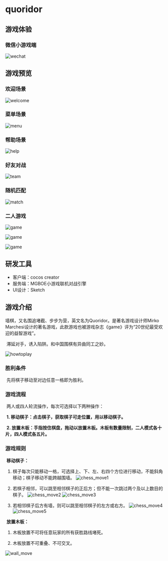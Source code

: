 # quoridor

## 游戏体验

### 微信小游戏端

![wechat](https://github.com/shiyicode/quoridor/blob/master/readme-image/wechat_play.JPG)

## 游戏预览

### 欢迎场景
![welcome](https://github.com/shiyicode/quoridor/blob/master/readme-image/IMG_0660.PNG)

### 菜单场景
![menu](https://github.com/shiyicode/quoridor/blob/master/readme-image/IMG_0652.PNG)

### 帮助场景
![help](https://github.com/shiyicode/quoridor/blob/master/readme-image/IMG_0653.PNG)

### 好友对战
![team](https://github.com/shiyicode/quoridor/blob/master/readme-image/IMG_0655.PNG)

### 随机匹配
![match](https://github.com/shiyicode/quoridor/blob/master/readme-image/IMG_0654.PNG)

### 二人游戏
![game](https://github.com/shiyicode/quoridor/blob/master/readme-image/IMG_0661.PNG)

![game](https://github.com/shiyicode/quoridor/blob/master/readme-image/IMG_0662.PNG)

![game](https://github.com/shiyicode/quoridor/blob/master/readme-image/IMG_0663.PNG)


## 研发工具
- 客户端：cocos creator
- 服务端：MGBOE小游戏联机对战引擎
- UI设计：Sketch

## 游戏介绍

​	墙棋，又名围追堵截、步步为营，英文名为Quoridor。是著名游戏设计师Mirko Marchesi设计的著名游戏，此款游戏也被游戏杂志《game》评为“20世纪最受欢迎的益智游戏”。

​	滞延对手，诱入陷阱。和中国围棋有异曲同工之妙。



![howtoplay](https://github.com/shiyicode/quoridor/blob/master/readme-image/howtoplay.png)



### 胜利条件

​	先将棋子移动至对边任意一格即为胜利。



### 游戏流程

​	两人或四人轮流操作，每次可选择以下两种操作：

​	**1. 移动棋子：点击棋子，获取棋子可走位置，用以移动棋子。**

​	**2. 放置木板：手指按住棋盘，拖动以放置木板。木板有数量限制，二人模式各十片，四人模式各五片。**



### 游戏规则

​	**移动棋子：**

1. 棋子每次只能移动一格，可选择上、下、左、右四个方位进行移动，不能斜角移动；棋子移动不能跨越围墙。
![chess_move1](https://github.com/shiyicode/quoridor/blob/master/readme-image/chess_move1.png)

2. 若棋子相邻，可以跳至相邻棋子的正后方；但不能一次跳过两个及以上数目的棋子。
![chess_move2](https://github.com/shiyicode/quoridor/blob/master/readme-image/chess_move2.png)
![chess_move3](https://github.com/shiyicode/quoridor/blob/master/readme-image/chess_move3.png)

3. 若相邻棋子后方有墙，则可以跳至相邻棋子的左方或右方。
![chess_move4](https://github.com/shiyicode/quoridor/blob/master/readme-image/chess_move4.png)
![chess_move5](https://github.com/shiyicode/quoridor/blob/master/readme-image/chess_move5.png)



​	**放置木板：**

1. 木板放置不可将任意玩家的所有获胜路线堵死。

2. 木板放置不可重叠、不可交叉。

![wall_move](https://github.com/shiyicode/quoridor/blob/master/readme-image/wall_move.png)
